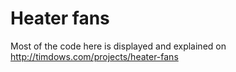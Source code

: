 # Heater fans

Most of the code here is displayed and explained on http://timdows.com/projects/heater-fans
